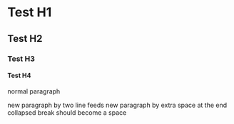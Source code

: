 # Test H1
## Test H2
### Test H3
#### Test H4
normal paragraph

new paragraph by two line feeds 
new paragraph by extra space at the end
collapsed break
should become a space
